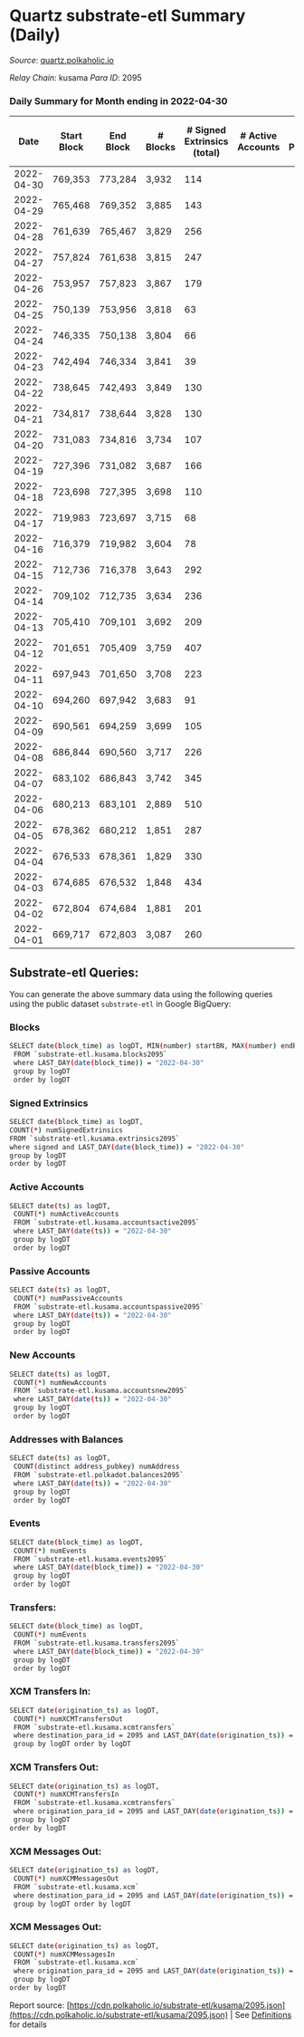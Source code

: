 # Quartz substrate-etl Summary (Daily)

_Source_: [quartz.polkaholic.io](https://quartz.polkaholic.io)

*Relay Chain*: kusama
*Para ID*: 2095



### Daily Summary for Month ending in 2022-04-30


| Date | Start Block | End Block | # Blocks | # Signed Extrinsics (total) | # Active Accounts | # Passive | # New | # Addresses with Balances | # Events | # Transfers | # XCM Transfers In | # XCM Transfers Out | # XCM In | # XCM Out | Issues | 
| ---- | ----------- | --------- | -------- | --------------------------- | ----------------- | --------- | ----- | ------------------------- | -------- | ----------- | ------------------ | ------------------- | -------- | --------- | ------ |
| 2022-04-30 | 769,353 | 773,284 | 3,932 | 114 |  |  |  | 12,548 | 9,328 | 24 ($2,281.77) | 3 ($30.98) | 7 ($1,263.38) |  |  |  |
| 2022-04-29 | 765,468 | 769,352 | 3,885 | 143 |  |  |  | 12,545 | 9,333 | 11 ($17,164.38) |   | 2 ($51.01) |  |  |  |
| 2022-04-28 | 761,639 | 765,467 | 3,829 | 256 |  |  |  | 12,539 | 9,842 | 30 ($2,629.22) |   | 1 ($5.73) |  |  |  |
| 2022-04-27 | 757,824 | 761,638 | 3,815 | 247 |  |  |  | 12,517 | 10,024 | 15 ($12,824.23) | 3 ($832.63) | 5 ($1,106.84) |  |  |  |
| 2022-04-26 | 753,957 | 757,823 | 3,867 | 179 |  |  |  | 12,493 | 9,604 | 21 ($3,624.28) | 2 ($17.61) | 8 ($2,088.03) |  |  |  |
| 2022-04-25 | 750,139 | 753,956 | 3,818 | 63 |  |  |  | 12,468 | 8,673 | 11 ($1,976.54) | 1 ($0.15) | 4 ($11.71) |  |  |  |
| 2022-04-24 | 746,335 | 750,138 | 3,804 | 66 |  |  |  | 12,455 | 8,667 | 5 ($2,606.92) | 1 ($24.85) | 6 ($297.16) |  |  |  |
| 2022-04-23 | 742,494 | 746,334 | 3,841 | 39 |  |  |  | 12,453 | 8,549 | 4 ($160.56) |   | 8 ($917.90) |  |  |  |
| 2022-04-22 | 738,645 | 742,493 | 3,849 | 130 |  |  |  | 12,446 | 9,194 | 32 ($5,320.95) | 4 ($742.08) | 13 ($177.50) |  |  |  |
| 2022-04-21 | 734,817 | 738,644 | 3,828 | 130 |  |  |  | 12,433 | 9,191 | 32 ($10,588.75) | 8 ($2,346.57) | 31 ($8,341.31) |  |  |  |
| 2022-04-20 | 731,083 | 734,816 | 3,734 | 107 |  |  |  | 12,426 | 8,860 | 24 ($7,751.58) |   | 19 ($2,715.31) |  |  |  |
| 2022-04-19 | 727,396 | 731,082 | 3,687 | 166 |  |  |  | 12,411 | 9,267 | 17 ($4,808.76) |   | 21 ($3,557.51) |  |  |  |
| 2022-04-18 | 723,698 | 727,395 | 3,698 | 110 |  |  |  | 12,400 | 8,766 | 8 ($507.19) |   | 20 ($1,678.11) |  |  |  |
| 2022-04-17 | 719,983 | 723,697 | 3,715 | 68 |  |  |  | 12,390 | 8,497 | 9 ($285.77) |   | 1 ($0.12) |  |  |  |
| 2022-04-16 | 716,379 | 719,982 | 3,604 | 78 |  |  |  | 12,382 | 8,237 | 8 ($1,517.24) |   | 15 ($1,770.87) |  |  |  |
| 2022-04-15 | 712,736 | 716,378 | 3,643 | 292 |  |  |  | 12,380 | 9,802 | 49 ($14,394.81) | 1 ($0.38) | 21 ($5,119.11) |  |  |  |
| 2022-04-14 | 709,102 | 712,735 | 3,634 | 236 |  |  |  | 12,368 | 9,481 | 21 ($830.60) | 1 ($0.16) | 57 ($7,184.34) |  |  |  |
| 2022-04-13 | 705,410 | 709,101 | 3,692 | 209 |  |  |  | 12,361 | 9,430 | 16 ($2,272.80) | 1 ($0.02) | 13 ($241.74) |  |  |  |
| 2022-04-12 | 701,651 | 705,409 | 3,759 | 407 |  |  |  | 12,350 | 10,483 | 39 ($3,830.78) |   | 14 ($33,250.91) |  |  |  |
| 2022-04-11 | 697,943 | 701,650 | 3,708 | 223 |  |  |  | 12,342 | 9,518 | 81 ($4,199.08) | 1 ($0.18) | 1 ($0.20) |  |  |  |
| 2022-04-10 | 694,260 | 697,942 | 3,683 | 91 |  |  |  | 12,327 | 8,717 | 2 ($1.19) |   |   |  |  |  |
| 2022-04-09 | 690,561 | 694,259 | 3,699 | 105 |  |  |  | 12,313 | 8,822 | 30 ($1,206.68) |   |   |  |  |  |
| 2022-04-08 | 686,844 | 690,560 | 3,717 | 226 |  |  |  | 12,289 | 9,543 | 12 ($2,414.22) |   |   |  |  |  |
| 2022-04-07 | 683,102 | 686,843 | 3,742 | 345 |  |  |  | 12,273 | 10,499 | 4 ($4,178.08) |   |   |  |  |  |
| 2022-04-06 | 680,213 | 683,101 | 2,889 | 510 |  |  |  | 12,262 | 9,761 | 6 ($2,137.86) |   |   |  |  |  |
| 2022-04-05 | 678,362 | 680,212 | 1,851 | 287 |  |  |  | 12,243 | 6,276 | 7 ($3,130.16) |   | 1 ($1.89) |  |  |  |
| 2022-04-04 | 676,533 | 678,361 | 1,829 | 330 |  |  |  | 12,228 | 6,260 | 115 ($14,376.57) |   | 1 ($1,279.71) |  |  |  |
| 2022-04-03 | 674,685 | 676,532 | 1,848 | 434 |  |  |  | 12,208 | 6,647 | 22 ($1,437.75) |   | 1 ($19.80) |  |  |  |
| 2022-04-02 | 672,804 | 674,684 | 1,881 | 201 |  |  |  | 12,197 | 5,553 | 28 ($1,030.96) |   | 1 ($51.61) |  |  |  |
| 2022-04-01 | 669,717 | 672,803 | 3,087 | 260 |  |  |  | 12,183 | 8,559 | 55 ($10,523.70) |   | 1 ($34.27) |  |  |  |

## Substrate-etl Queries:
You can generate the above summary data using the following queries using the public dataset `substrate-etl` in Google BigQuery:

### Blocks
```bash
SELECT date(block_time) as logDT, MIN(number) startBN, MAX(number) endBN, COUNT(*) numBlocks 
 FROM `substrate-etl.kusama.blocks2095`  
 where LAST_DAY(date(block_time)) = "2022-04-30" 
 group by logDT 
 order by logDT
```

### Signed Extrinsics
```bash
SELECT date(block_time) as logDT, 
COUNT(*) numSignedExtrinsics 
FROM `substrate-etl.kusama.extrinsics2095`  
where signed and LAST_DAY(date(block_time)) = "2022-04-30" 
group by logDT 
order by logDT
```

### Active Accounts
```bash
SELECT date(ts) as logDT, 
 COUNT(*) numActiveAccounts 
 FROM `substrate-etl.kusama.accountsactive2095` 
 where LAST_DAY(date(ts)) = "2022-04-30" 
 group by logDT 
 order by logDT
```

### Passive Accounts
```bash
SELECT date(ts) as logDT, 
 COUNT(*) numPassiveAccounts 
 FROM `substrate-etl.kusama.accountspassive2095` 
 where LAST_DAY(date(ts)) = "2022-04-30" 
 group by logDT 
 order by logDT
```

### New Accounts
```bash
SELECT date(ts) as logDT, 
 COUNT(*) numNewAccounts 
 FROM `substrate-etl.kusama.accountsnew2095` 
 where LAST_DAY(date(ts)) = "2022-04-30" 
 group by logDT
 order by logDT
```

### Addresses with Balances
```bash
SELECT date(ts) as logDT,
 COUNT(distinct address_pubkey) numAddress 
 FROM `substrate-etl.polkadot.balances2095` 
 where LAST_DAY(date(ts)) = "2022-04-30" 
 group by logDT 
 order by logDT
```

### Events
```bash
SELECT date(block_time) as logDT, 
 COUNT(*) numEvents 
 FROM `substrate-etl.kusama.events2095` 
 where LAST_DAY(date(block_time)) = "2022-04-30" 
 group by logDT 
 order by logDT
```

### Transfers:
```bash
SELECT date(block_time) as logDT, 
 COUNT(*) numEvents 
 FROM `substrate-etl.kusama.transfers2095` 
 where LAST_DAY(date(block_time)) = "2022-04-30" 
 group by logDT 
 order by logDT
```

### XCM Transfers In:
```bash
SELECT date(origination_ts) as logDT, 
 COUNT(*) numXCMTransfersOut 
 FROM `substrate-etl.kusama.xcmtransfers` 
 where destination_para_id = 2095 and LAST_DAY(date(origination_ts)) = "2022-04-30" 
 group by logDT order by logDT
```

### XCM Transfers Out:
```bash
SELECT date(origination_ts) as logDT, 
 COUNT(*) numXCMTransfersIn 
 FROM `substrate-etl.kusama.xcmtransfers` 
 where origination_para_id = 2095 and LAST_DAY(date(origination_ts)) = "2022-04-30" 
 group by logDT 
order by logDT
```

### XCM Messages Out:
```bash
SELECT date(origination_ts) as logDT, 
 COUNT(*) numXCMMessagesOut 
 FROM `substrate-etl.kusama.xcm` 
 where destination_para_id = 2095 and LAST_DAY(date(origination_ts)) = "2022-04-30" 
 group by logDT order by logDT
```

### XCM Messages Out:
```bash
SELECT date(origination_ts) as logDT, 
 COUNT(*) numXCMMessagesIn 
 FROM `substrate-etl.kusama.xcm` 
 where origination_para_id = 2095 and LAST_DAY(date(origination_ts)) = "2022-04-30" 
 group by logDT 
order by logDT
```


Report source: [https://cdn.polkaholic.io/substrate-etl/kusama/2095.json](https://cdn.polkaholic.io/substrate-etl/kusama/2095.json) | See [Definitions](/DEFINITIONS.md) for details
